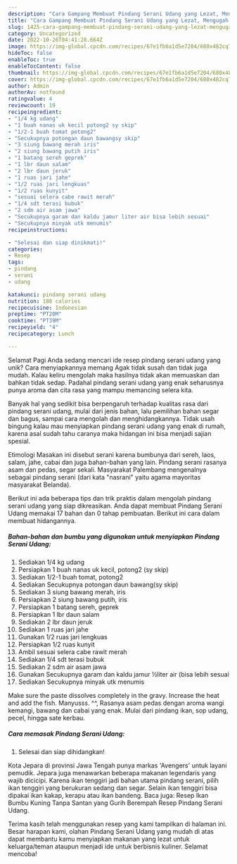 ```yaml
---
description: "Cara Gampang Membuat Pindang Serani Udang yang Lezat, Mengugah Selera"
title: "Cara Gampang Membuat Pindang Serani Udang yang Lezat, Mengugah Selera"
slug: 1425-cara-gampang-membuat-pindang-serani-udang-yang-lezat-mengugah-selera
category: Uncategorized
date: 2022-10-26T04:41:28.664Z
image: https://img-global.cpcdn.com/recipes/67e1fb6a1d5e7204/680x482cq70/pindang-serani-udang-foto-resep-utama.jpg
hideToc: false
enableToc: true
enableTocContent: false
thumbnail: https://img-global.cpcdn.com/recipes/67e1fb6a1d5e7204/680x482cq70/pindang-serani-udang-foto-resep-utama.jpg
cover: https://img-global.cpcdn.com/recipes/67e1fb6a1d5e7204/680x482cq70/pindang-serani-udang-foto-resep-utama.jpg
author: Admin
authorAv: notfound
ratingvalue: 4
reviewcount: 19
recipeingredient:
- "1/4 kg udang"
- "1 buah nanas uk kecil potong2 sy skip"
- "1/2-1 buah tomat potong2"
- "Secukupnya potongan daun bawangsy skip"
- "3 siung bawang merah iris"
- "2 siung bawang putih iris"
- "1 batang sereh geprek"
- "1 lbr daun salam"
- "2 lbr daun jeruk"
- "1 ruas jari jahe"
- "1/2 ruas jari lengkuas"
- "1/2 ruas kunyit"
- "sesuai selera cabe rawit merah"
- "1/4 sdt terasi bubuk"
- "2 sdm air asam jawa"
- "Secukupnya garam dan kaldu jamur liter air bisa lebih sesuai"
- "Secukupnya minyak utk menumis"
recipeinstructions:

- "Selesai dan siap dinikmati!"
categories:
- Resep
tags:
- pindang
- serani
- udang

katakunci: pindang serani udang 
nutrition: 188 calories
recipecuisine: Indonesian
preptime: "PT20M"
cooktime: "PT39M"
recipeyield: "4"
recipecategory: Lunch

---
```



Selamat Pagi Anda sedang mencari ide resep pindang serani udang yang unik? Cara menyiapkannya memang Agak tidak susah dan tidak juga mudah. Kalau keliru mengolah maka hasilnya tidak akan memuaskan dan bahkan tidak sedap. Padahal pindang serani udang yang enak seharusnya punya aroma dan cita rasa yang mampu memancing selera kita.


Banyak hal yang sedikit bisa berpengaruh terhadap kualitas rasa dari pindang serani udang, mulai dari jenis bahan, lalu pemilihan bahan segar dan bagus, sampai cara mengolah dan menghidangkannya. Tidak usah bingung kalau mau menyiapkan pindang serani udang yang enak di rumah, karena asal sudah tahu caranya maka hidangan ini bisa menjadi sajian spesial.

Etimologi Masakan ini disebut serani karena bumbunya dari sereh, laos, salam, jahe, cabai dan juga bahan-bahan yang lain. Pindang serani rasanya asam dan pedas, segar sekali. Masyarakat Palembang mengenalnya sebagai pindang serani (dari kata &#34;nasrani&#34; yaitu agama mayoritas masyarakat Belanda).


Berikut ini ada beberapa tips dan trik praktis dalam mengolah pindang serani udang yang siap dikreasikan. Anda dapat membuat Pindang Serani Udang memakai 17 bahan dan 0 tahap pembuatan. Berikut ini cara dalam membuat hidangannya.

<!--inarticleads1-->

##### Bahan-bahan dan bumbu yang digunakan untuk menyiapkan Pindang Serani Udang:

1. Sediakan 1/4 kg udang
1. Persiapkan 1 buah nanas uk kecil, potong2 (sy skip)
1. Sediakan 1/2-1 buah tomat, potong2
1. Sediakan Secukupnya potongan daun bawang(sy skip)
1. Sediakan 3 siung bawang merah, iris
1. Persiapkan 2 siung bawang putih, iris
1. Persiapkan 1 batang sereh, geprek
1. Persiapkan 1 lbr daun salam
1. Sediakan 2 lbr daun jeruk
1. Sediakan 1 ruas jari jahe
1. Gunakan 1/2 ruas jari lengkuas
1. Persiapkan 1/2 ruas kunyit
1. Ambil sesuai selera cabe rawit merah
1. Sediakan 1/4 sdt terasi bubuk
1. Sediakan 2 sdm air asam jawa
1. Gunakan Secukupnya garam dan kaldu jamur ½liter air (bisa lebih sesuai
1. Sediakan Secukupnya minyak utk menumis


Make sure the paste dissolves completely in the gravy. Increase the heat and add the fish. Manyusss. ^^, Rasanya asam pedas dengan aroma wangi kemangi, bawang dan cabai yang enak. Mulai dari pindang ikan, sop udang, pecel, hingga sate kerbau. 

<!--inarticleads2-->

##### Cara memasak Pindang Serani Udang:


1. Selesai dan siap dihidangkan!

Kota Jepara di provinsi Jawa Tengah punya markas &#39;Avengers&#39; untuk layani pemudik. Jepara juga menawarkan beberapa makanan legendaris yang wajib dicicipi. Karena ikan tenggiri jadi bahan utama pindang serani, pilih ikan tenggiri yang berukuran sedang dan segar. Selain ikan tenggiri bisa dipakai ikan kakap, kerapu atau ikan bandeng. Baca juga: Resep Ikan Bumbu Kuning Tanpa Santan yang Gurih Berempah Resep Pindang Serani Udang. 

Terima kasih telah menggunakan resep yang kami tampilkan di halaman ini. Besar harapan kami, olahan Pindang Serani Udang yang mudah di atas dapat membantu kamu menyiapkan makanan yang lezat untuk keluarga/teman ataupun menjadi ide untuk berbisnis kuliner. Selamat mencoba!
